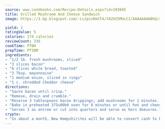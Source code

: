 ```yaml
---
source: www.cookbooks.com/Recipe-Details.aspx?id=193665
title: Grilled Mushroom And Cheese Sandwich
image: https://1.bp.blogspot.com/-LvJpivRmCF4/YA2H25MUcCI/AAAAAAAABhQ/xgndXuMf7Zopp5S4RExCblnSp5YGujfSQCLcBGAsYHQ/s320/8.png

yield: 2
ratingValue: 5
calories: 174 calories
reviewCount: 336
cookTime: PT0H
prepTime: PT38M
ingredients:
- "1/2 lb. fresh mushrooms, sliced"
- "3 slices bacon"
- "6 slices white bread, toasted"
- "3 Tbsp. mayonnaise"
- "1 medium onion, sliced in rings"
- "1 c. shredded Cheddar cheese"
directions:
- "Saute bacon until crisp."
- "Remove, drain and crumble."
- "Reserve 3 tablespoons bacon drippings; add mushrooms for 2 minutes. Spread toast with mayonnaise; top with sauteed mushrooms, crumbled bacon, onion rings and cheese."
- "Bake in preheated 375u00b0 oven for 8 minutes or until hot and cheese is melted."
- "Serves 3 as entree or cut into quarters and serve as hors doeuvres."
crypto:
- "In about a month, New Hampshirites will be able to convert cash to bitcoins via new bitcoin ATMs popping up in the state."
---
```

